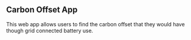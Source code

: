 ## Carbon Offset App
This web app allows users to find the carbon offset that they would have though grid connected battery use.